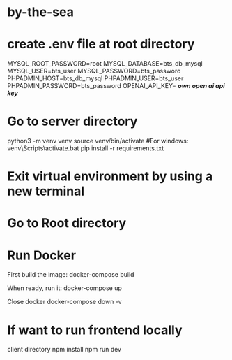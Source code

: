 # by-the-sea

# create .env file at root directory
MYSQL_ROOT_PASSWORD=root
MYSQL_DATABASE=bts_db_mysql
MYSQL_USER=bts_user
MYSQL_PASSWORD=bts_password
PHPADMIN_HOST=bts_db_mysql
PHPADMIN_USER=bts_user
PHPADMIN_PASSWORD=bts_password
OPENAI_API_KEY= ***own open ai api key***

# Go to server directory
python3 -m venv venv
source venv/bin/activate #For windows: venv\Scripts\activate.bat
pip install -r requirements.txt

# Exit virtual environment by using a new terminal

# Go to Root directory
# Run Docker

First build the image:
docker-compose build

When ready, run it:
docker-compose up

Close docker
docker-compose down -v


# If want to run frontend locally
client directory
npm install
npm run dev

